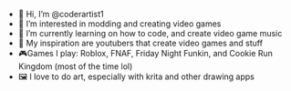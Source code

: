- 👋 Hi, I’m @coderartist1
- 👀 I’m interested in modding and creating video games
- 🌱 I’m currently learning on how to code, and create video game music
- 💞️ My inspiration are youtubers that create video games and stuff
- 🎮Games I play: Roblox, FNAF, Friday Night Funkin, and Cookie Run Kingdom (most of the time lol)
- 🖼️ I love to do art, especially with krita and other drawing apps
<!---
coderartist1/coderartist1 is a ✨ special ✨ repository because its `README.md` (this file) appears on your GitHub profile.
You can click the Preview link to take a look at your changes.
--->
